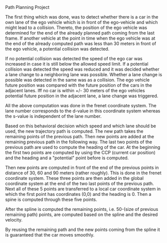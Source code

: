 Path Planning Project

The first thing which was done, was to detect whether there is a car in the own lane of the ego vehicle which is in front of the ego-vehicle and which might lead to a collision.
Thereto, the position of the ego vehicle was determined for the end of the already planned path coming from the last frame. If another vehicle at the point in time when the ego vehicle was at the end of the already computed path was less than 30 meters in front of the ego vehicle, a potential collision was detected.

If no potential collision was detected the speed of the ego car was increased in case it is still below the allowed speed limit.
If a potential collision was detected the speed was reduced and it was decided whether a lane change to a neighboring lane was possible. Whether a lane change is possible was detected in the same was as a collision. The ego vehicle future position was compared with the future position of the cars in the adjacent lanes. Iff no car is within +/- 30 meters of the ego vehicles potential future position in the adjacent lane, a lane change was triggered.

All the above computation was done in the frenet coordinate system. The lane number corresponds to the d-value in this coordinate system whereas the s-value is independent of the lane number.

Based on this behavioral decision which speed and which lane should be used, the new trajectory path is computed. The new path takes the remaining points of the previous path. Then new points are added at the remaining previous path in the following way.
The last two points of the previous path are used to compute the heading of the car. At the beginning the first two points are computed by using the CCP (current car position) and the heading and a "potential" point before is computed. 

Then new points are computed in front of the end of the previous points in distance of 30, 60 and 90 meters (rather roughly). This is done in the frenet coordinate system. These three points are then added in the global coordinate system at the end of the two last points of the previous path.  Next all of these 5 points are transferred to a local car coordinate system in which the first point has coordinates (0,0) and the heading is 0. Then a spine is computed through these five points.

After the spline is computed the remaining points, i.e. 50-(size of previous remaining path) points, are computed based on the spline and the desired velocity.

By reusing the remaining path and the new points coming from the spline it is guaranteed that the car moves smoothly.
 


